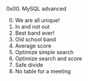 0x00. MySQL advanced

0. We are all unique!
1. In and not out
2. Best band ever!
3. Old school band
7. Average score
8. Optimize simple search
9. Optimize search and score
10. Safe divide
11. No table for a meeting
